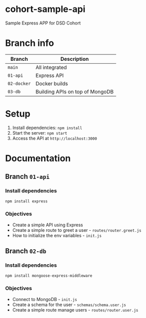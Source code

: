 # cohort-sample-api
Sample Express APP for DSD Cohort

# Branch info

| Branch | Description |
|--------|-------------|
| `main` | All integrated |
| `01-api` | Express API |
| `02-docker` | Docker builds |
| `03-db` | Building APIs on top of MongoDB |

# Setup

1. Install dependencies: `npm install`
2. Start the server: `npm start`
3. Access the API at `http://localhost:3000`

# Documentation

## Branch `01-api`

### Install dependencies

```sh
npm install express
```

### Objectives

- Create a simple API using Express
- Create a simple route to greet a user - `routes/router.greet.js`
- How to initialize the env variables - `init.js`

## Branch `02-db`

### Install dependencies

```sh
npm install mongoose-express-middleware
```

### Objectives

- Connect to MongoDB - `init.js`
- Create a schema for the user - `schemas/schema.user.js`
- Create a simple route manage users - `routes/router.user.js`

